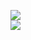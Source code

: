 [![](https://img.shields.io/badge/Made%20With-Github%20Spray-lightgrey.svg?style=for-the-badge&logo=github)](https://github.com/Annihil/github-spray#19224)  
[![](https://i.imgur.com/2DrTn0Z.gif)](https://github.com/Annihil/github-spray)